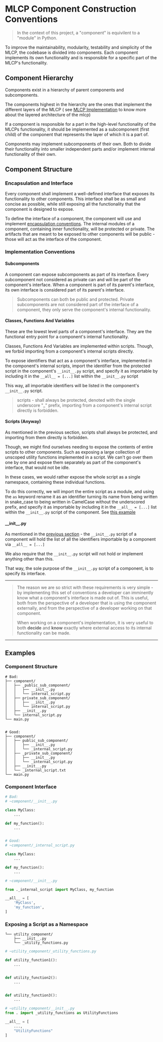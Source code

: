 # MLCP Component Construction Conventions

> In the context of this project, a "component" is equivilent to a "module" in Python.

To improve the maintainability, modularity, testability and simplicity of the MLCP, the codebase is divided into
components. Each component implements its own functionality and is responsible for a specific part of the MLCP's
functionality.

## Component Hierarchy

Components exist in a hierarchy of parent components and subcomponents.

The components highest in the hierarchy are the ones that implement the different layers of the MLCP (
see [MLCP Implementation](../../../src/mlcp_implementation.md) to know more about the layered architecture of the mlcp)

If a component is responsible for a part in the high-level functionality of the MLCPs functionality, it should be
implemented as a subcomponent (first child) of the component that represents the layer of which it is a part of.

Components may implement subcomponents of their own. Both to divide their functionality into smaller independent parts
and/or implement internal functionality of their own.

## Component Structure

### Encapsulation and Interface

Every component shall implement a well-defined interface that exposes its functionality to other components.
This interface shall be as small and concise as possible, while still exposing all the functionality that the 
component is designed to expose.

To define the interface of a component, the component will use and implement [encapsulation conventions](./encapsulation.md).
The internal modules of a component, containing inner functionality, will be protected or private. The artifacts that are
meant to be exposed to other components will be public - those will act as the interface of the component.

### Implementation Conventions

#### Subcomponents

A component can expose subcomponents as part of its interface. Every subcomponent not considered as private can and will
be part of the component's interface.
When a component is part of its parent's interface, its own interface is considered part of its parent's interface.

> Subcomponents can both be public and protected. Private subcomponents are not considered part of the interface of a
> component, they only serve the component's internal functionality.

#### Classes, Functions And Variables

These are the lowest level parts of a component's interface. They are the functional entry point for a component's
internal functionality.

Classes, Functions And Variables are implemented within scripts. Though, we forbid importing from a component's internal
scripts directly.

To expose identifiers that act as a component's interface, implemented in the component's internal scripts, import the
identifier from the protected script in the component's `__init__.py` script, and specify it as importable by including 
it in the `__all__ = [...]` list within the `__init__.py` script

This way, all importable identifiers will be listed in the component's `__init__.py` script.

> scripts - shall always be protected, denoted with the single underscore "_" prefix, importing from a component's
> internal script directly is forbidden.


#### Scripts (Anyway)

As mentioned in the previous section, scripts shall always be protected, and importing from them directly is forbidden.

Though, we might find ourselves needing to expose the contents of entire scripts to other components. Such as exposing
a large collection of unscoped utility functions implemented in a script. We can't go over them one by one and expose
them separately as part of the component's interface, that would not be idle.

In these cases, we would rather expose the whole script as a single namespace, containing these individual functions.

To do this correctly, we will import the entire script as a module, and using the `as` keyword rename it as an identifier 
turning its name from being written in snake_case to being written in CamelCase without the underscored prefix, 
and specify it as importable by including it in the `__all__ = [...]` list within the `__init__.py` script of the component.
See [this example](#exposing-a-script-as-a-namespace)

#### \_\_init__.py



As mentioned in the [previous section](#classes-functions-and-variables) - the `__init__.py` script of a component will
hold the list of all the identifiers importable by a component via `__all__ = [...]`

We also require that the `__init__.py` script will not hold or implement anything other than this.

That way, the sole purpose of the `__init__.py` script of a component, is to specify its interface.

--------

> The reason we are so strict with these requirements is very simple - by implementing this set of conventions a 
> developer can imminently know what a component's interface is made out of. This is useful, both from the perspective 
> of a developer that is using the component externally, and from the perspective of a developer working on that component.
> 
> When working on a component's implementation, it is very useful to both **decide** and **know** exactly where external
> access to its internal functionality can be made.

--------

## Examples

### Component Structure

```text
# Bad: 
├── component/
│   ├── _public_sub_component/
│   │   ├── __init__.py
│   │   └── internal_script.py
│   ├── private_sub_component/
│   │   ├── __init__.py
│   │   └── internal_script.py
│   ├── __init__.py
│   └── internal_script.py
└── main.py


# Good: 
├── component/
│   ├── public_sub_component/
│   │   ├── __init__.py
│   │   └── _internal_script.py
│   ├── _private_sub_component/
│   │   ├── __init__.py
│   │   └── _internal_script.py
│   ├── __init__.py
│   └── _internal_script.txt
└── main.py
```

### Component Interface

```python
# Bad:
# ~component/__init__.py

class MyClass:
    ...

def my_function():
    ...


# Good:
# ~component/_internal_script.py

class MyClass:
    ...

def my_function():
    ...
```

```python
# ~component/__init__.py

from ._internal_script import MyClass, my_function

__all__ = [
    'MyClass',
    'my_function',
]
```

### Exposing a Script as a Namespace

```text
└── utility_component/
    ├── __init__.py
    └── _utility_functions.py
```

```python
# ~utility_component/_utility_functions.py

def utility_function1():
    ...


def utility_function2():
    ...


def utility_function3():
    ...
```

```python
# ~utility_component/__init__.py
from . import _utility_functions as UtilityFunctions

__all__ = [
    ...,
    "UtilityFunctions"
]
```
